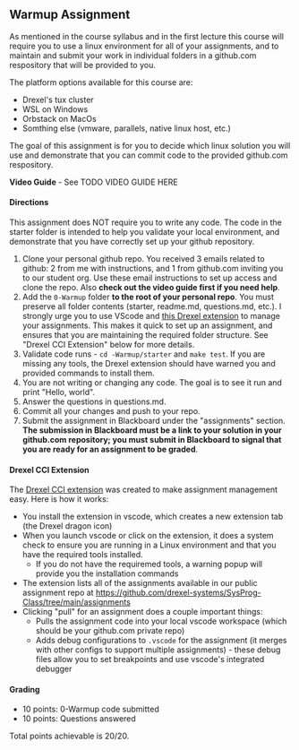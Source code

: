 ## Warmup Assignment

As mentioned in the course syllabus and in the first lecture this course will require you to use a linux environment for all of your assignments, and to maintain and submit your work in individual folders in a github.com respository that will be provided to you.

The platform options available for this course are:

- Drexel's tux cluster
- WSL on Windows
- Orbstack on MacOs
- Somthing else (vmware, parallels, native linux host, etc.)

The goal of this assignment is for you to decide which linux solution you will use and demonstrate that you can commit code to the provided github.com respository.

**Video Guide** - See TODO VIDEO GUIDE HERE

#### Directions

This assignment does NOT require you to write any code. The code in the starter folder is intended to help you validate your local environment, and demonstrate that you have correctly set up your github repository.

1. Clone your personal github repo. You received 3 emails related to github: 2 from me with instructions, and 1 from github.com inviting you to our student org. Use these email instructions to set up access and clone the repo. Also **check out the video guide first if you need help**.
2. Add the `0-Warmup` folder **to the root of your personal repo**. You must preserve all folder contents (starter, readme.md, questions.md, etc.). I strongly urge you to use VScode and [this Drexel extension](https://marketplace.visualstudio.com/items?itemName=bdlilley.drexel-cci) to manage your assignments. This makes it quick to set up an assignment, and ensures that you are maintaining the required folder structure. See "Drexel CCI Extension" below for more details.
3. Validate code runs - `cd -Warmup/starter` and `make test`. If you are missing any tools, the Drexel extension should have warned you and provided commands to install them.
4. You are not writing or changing any code. The goal is to see it run and print "Hello, world".
5. Answer the questions in questions.md.
6. Commit all your changes and push to your repo.
7. Submit the assignment in Blackboard under the "assignments" section. **The submission in Blackboard must be a link to your solution in your github.com repository; you must submit in Blackboard to signal that you are ready for an assignment to be graded**.

#### Drexel CCI Extension

The [Drexel CCI extension](https://marketplace.visualstudio.com/items?itemName=bdlilley.drexel-cci) was created to make assignment management easy. Here is how it works:

- You install the extension in vscode, which creates a new extension tab (the Drexel dragon icon)
- When you launch vscode or click on the extension, it does a system check to ensure you are running in a Linux environment and that you have the required tools installed.
  - If you do not have the requiremed tools, a warning popup will provide you the installation commands
- The extension lists all of the assignments available in our public assignment repo at https://github.com/drexel-systems/SysProg-Class/tree/main/assignments
- Clicking "pull" for an assignment does a couple important things:
  - Pulls the assignment code into your local vscode workspace (which should be your github.com private repo)
  - Adds debug configurations to `.vscode` for the assignment (it merges with other configs to support multiple assignments) - these debug files allow you to set breakpoints and use vscode's integrated debugger

#### Grading

- 10 points: 0-Warmup code submitted 
- 10 points: Questions answered

Total points achievable is 20/20.
